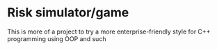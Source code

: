 # Risk simulator/game
This is more of a project to try a more enterprise-friendly style for C++ programming using OOP and such